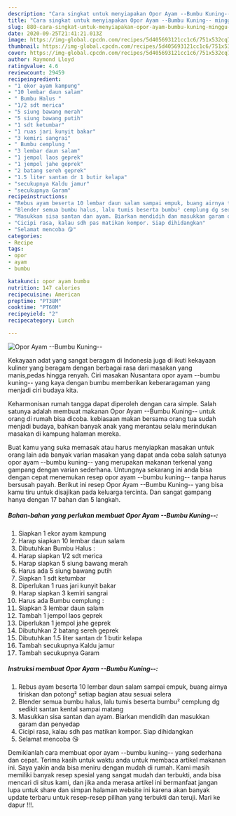 ```yaml
---
description: "Cara singkat untuk menyiapakan Opor Ayam --Bumbu Kuning-- minggu ini"
title: "Cara singkat untuk menyiapakan Opor Ayam --Bumbu Kuning-- minggu ini"
slug: 880-cara-singkat-untuk-menyiapakan-opor-ayam-bumbu-kuning-minggu-ini
date: 2020-09-25T21:41:21.013Z
image: https://img-global.cpcdn.com/recipes/5d405693121cc1c6/751x532cq70/opor-ayam-bumbu-kuning-foto-resep-utama.jpg
thumbnail: https://img-global.cpcdn.com/recipes/5d405693121cc1c6/751x532cq70/opor-ayam-bumbu-kuning-foto-resep-utama.jpg
cover: https://img-global.cpcdn.com/recipes/5d405693121cc1c6/751x532cq70/opor-ayam-bumbu-kuning-foto-resep-utama.jpg
author: Raymond Lloyd
ratingvalue: 4.6
reviewcount: 29459
recipeingredient:
- "1 ekor ayam kampung"
- "10 lembar daun salam"
- " Bumbu Halus "
- "1/2 sdt merica"
- "5 siung bawang merah"
- "5 siung bawang putih"
- "1 sdt ketumbar"
- "1 ruas jari kunyit bakar"
- "3 kemiri sangrai"
- " Bumbu cemplung "
- "3 lembar daun salam"
- "1 jempol laos geprek"
- "1 jempol jahe geprek"
- "2 batang sereh geprek"
- "1.5 liter santan dr 1 butir kelapa"
- "secukupnya Kaldu jamur"
- "secukupnya Garam"
recipeinstructions:
- "Rebus ayam beserta 10 lembar daun salam sampai empuk, buang airnya tiriskan dan potong² setiap bagian atau sesuai selera"
- "Blender semua bumbu halus, lalu tumis beserta bumbu² cemplung dg sedikit santan kental sampai matang"
- "Masukkan sisa santan dan ayam. Biarkan mendidih dan masukkan garam dan penyedap"
- "Cicipi rasa, kalau sdh pas matikan kompor. Siap dihidangkan"
- "Selamat mencoba 😘"
categories:
- Recipe
tags:
- opor
- ayam
- bumbu

katakunci: opor ayam bumbu 
nutrition: 147 calories
recipecuisine: American
preptime: "PT38M"
cooktime: "PT60M"
recipeyield: "2"
recipecategory: Lunch

---
```



![Opor Ayam --Bumbu Kuning--](https://img-global.cpcdn.com/recipes/5d405693121cc1c6/751x532cq70/opor-ayam-bumbu-kuning-foto-resep-utama.jpg)

Kekayaan adat yang sangat beragam di Indonesia juga di ikuti kekayaan kuliner yang beragam dengan berbagai rasa dari masakan yang manis,pedas hingga renyah. Ciri masakan Nusantara opor ayam --bumbu kuning-- yang kaya dengan bumbu memberikan keberaragaman yang menjadi ciri budaya kita.


Keharmonisan rumah tangga dapat diperoleh dengan cara simple. Salah satunya adalah membuat makanan Opor Ayam --Bumbu Kuning-- untuk orang di rumah bisa dicoba. kebiasaan makan bersama orang tua sudah menjadi budaya, bahkan banyak anak yang merantau selalu merindukan masakan di kampung halaman mereka.



Buat kamu yang suka memasak atau harus menyiapkan masakan untuk orang lain ada banyak varian masakan yang dapat anda coba salah satunya opor ayam --bumbu kuning-- yang merupakan makanan terkenal yang gampang dengan varian sederhana. Untungnya sekarang ini anda bisa dengan cepat menemukan resep opor ayam --bumbu kuning-- tanpa harus bersusah payah.
Berikut ini resep Opor Ayam --Bumbu Kuning-- yang bisa kamu tiru untuk disajikan pada keluarga tercinta. Dan sangat gampang hanya dengan 17 bahan dan 5 langkah.


<!--inarticleads1-->

##### Bahan-bahan yang perlukan membuat Opor Ayam --Bumbu Kuning--:

1. Siapkan 1 ekor ayam kampung
1. Harap siapkan 10 lembar daun salam
1. Dibutuhkan  Bumbu Halus :
1. Harap siapkan 1/2 sdt merica
1. Harap siapkan 5 siung bawang merah
1. Harus ada 5 siung bawang putih
1. Siapkan 1 sdt ketumbar
1. Diperlukan 1 ruas jari kunyit bakar
1. Harap siapkan 3 kemiri sangrai
1. Harus ada  Bumbu cemplung :
1. Siapkan 3 lembar daun salam
1. Tambah 1 jempol laos geprek
1. Diperlukan 1 jempol jahe geprek
1. Dibutuhkan 2 batang sereh geprek
1. Dibutuhkan 1.5 liter santan dr 1 butir kelapa
1. Tambah secukupnya Kaldu jamur
1. Tambah secukupnya Garam




<!--inarticleads2-->

##### Instruksi membuat  Opor Ayam --Bumbu Kuning--:

1. Rebus ayam beserta 10 lembar daun salam sampai empuk, buang airnya tiriskan dan potong² setiap bagian atau sesuai selera
1. Blender semua bumbu halus, lalu tumis beserta bumbu² cemplung dg sedikit santan kental sampai matang
1. Masukkan sisa santan dan ayam. Biarkan mendidih dan masukkan garam dan penyedap
1. Cicipi rasa, kalau sdh pas matikan kompor. Siap dihidangkan
1. Selamat mencoba 😘




Demikianlah cara membuat opor ayam --bumbu kuning-- yang sederhana dan cepat. Terima kasih untuk waktu anda untuk membaca artikel makanan ini. Saya yakin anda bisa meniru dengan mudah di rumah. Kami masih memiliki banyak resep spesial yang sangat mudah dan terbukti, anda bisa mencari di situs kami, dan jika anda merasa artikel ini bermanfaat jangan lupa untuk share dan simpan halaman website ini karena akan banyak update terbaru untuk resep-resep pilihan yang terbukti dan teruji. Mari ke dapur !!!. 
